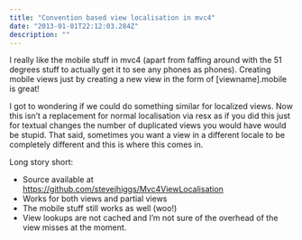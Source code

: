 ```yaml
---
title: "Convention based view localisation in mvc4"
date: "2013-01-01T22:12:03.284Z"
description: ""
---
```


I really like the mobile stuff in mvc4 (apart from faffing around with the 51 degrees stuff to actually get it to see any phones as phones). Creating mobile views just by creating a new view in the form of [viewname].mobile is great!

I got to wondering if we could do something similar for localized views. Now this isn’t a replacement for normal localisation via resx as if you did this just for textual changes the number of duplicated views you would have would be stupid. That said, sometimes you want a view in a different locale to be completely different and this is where this comes in.

Long story short:

- Source available at https://github.com/stevejhiggs/Mvc4ViewLocalisation
- Works for both views and partial views
- The mobile stuff still works as well (woo!)
- View lookups are not cached and I’m not sure of the overhead of the view misses at the moment.
